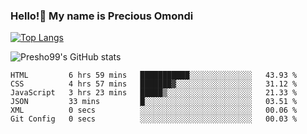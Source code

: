 ### Hello!👋 My name is Precious Omondi 

[![Top Langs](https://github-readme-stats.vercel.app/api/top-langs/?username=Presho99&langs_count=8&theme=dark)](https://github.com/Presho99/github-readme-stats)

![Presho99's GitHub stats](https://github-readme-stats.vercel.app/api?username=Presho99&show_icons=true&theme=dark)

<!--START_SECTION:waka-->

```text
HTML         6 hrs 59 mins   ███████████░░░░░░░░░░░░░░   43.93 %
CSS          4 hrs 57 mins   ███████▓░░░░░░░░░░░░░░░░░   31.12 %
JavaScript   3 hrs 23 mins   █████▒░░░░░░░░░░░░░░░░░░░   21.33 %
JSON         33 mins         █░░░░░░░░░░░░░░░░░░░░░░░░   03.51 %
XML          0 secs          ░░░░░░░░░░░░░░░░░░░░░░░░░   00.06 %
Git Config   0 secs          ░░░░░░░░░░░░░░░░░░░░░░░░░   00.03 %
```

<!--END_SECTION:waka-->

